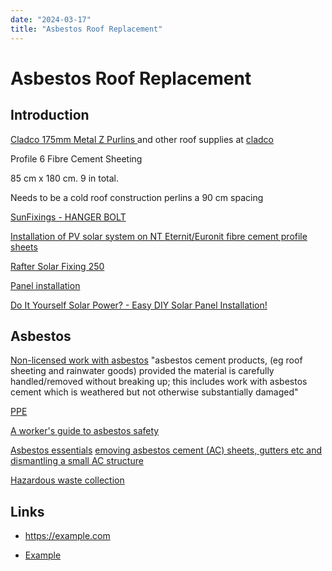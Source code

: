 ```yaml
---
date: "2024-03-17"
title: "Asbestos Roof Replacement"
---
```

<!-- markdownlint-disable MD025 -->
# Asbestos Roof Replacement
<!-- markdownlint-enable MD025 -->

## Introduction

[Cladco 175mm Metal Z Purlins ](https://www.cladco.co.uk/z-purlins/175mm-z-purlins) and other roof supplies at [cladco](https://www.cladco.co.uk/)

Profile 6 Fibre Cement Sheeting

85 cm x 180 cm. 9 in total.

Needs to be a cold roof construction
perlins a 90 cm spacing

[SunFixings - HANGER BOLT](https://www.sunfixings.co.uk/mounting-system/hanger-bolt/)

[Installation of PV solar system on NT Eternit/Euronit fibre cement profile sheets](https://media.eternit.co.uk/pd45458/original/571325388/et761a~1.pdf)

[Rafter Solar Fixing 250](https://www.dragonsbreathsolar.co.uk/product/rafter-solar-fixing-250/)

[Panel installation](https://www.youtube.com/watch?v=VkqUvd4c1-U&t=14s)

[Do It Yourself Solar Power? - Easy DIY Solar Panel Installation!](https://www.youtube.com/watch?v=jSa1tvrrFZg)

## Asbestos

[Non-licensed work with asbestos](https://www.hse.gov.uk/asbestos/licensing/non-licensed-work.htm) "asbestos cement products, (eg roof sheeting and rainwater goods) provided the material is carefully handled/removed without breaking up; this includes work with asbestos cement which is weathered but not otherwise substantially damaged"

[PPE](https://www.hse.gov.uk/pubns/guidance/em6.pdf)

[A worker's guide to asbestos safety](https://www.hse.gov.uk/asbestos/workers.htm)

[Asbestos essentials](https://www.hse.gov.uk/asbestos/essentials/index.htm)
[emoving asbestos cement (AC) sheets, gutters etc and dismantling a small AC structure](https://www.hse.gov.uk/pubns/guidance/a14.pdf)

[Hazardous waste collection](https://www.cityoflondon.gov.uk/services/waste-and-recycling/commercial-waste/hazardous-waste-collection)

## Links

<!-- markdownlint-disable MD034 -->
* https://example.com
<!-- markdownlint-enable MD034 -->
* [Example](https://example.com)

